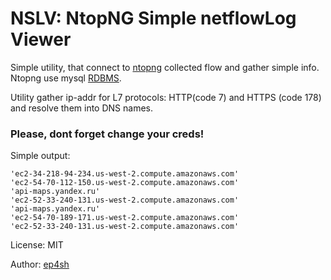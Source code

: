 # NSLV: NtopNG Simple netflowLog Viewer
 
Simple utility, that connect to [ntopng](https://www.ntop.org/) collected flow and gather simple info. Ntopng use mysql  [RDBMS](https://www.ntop.org/guides/ntopng/advanced_features/flows_dump.html#mysql).  

Utility gather ip-addr for L7 protocols: HTTP(code 7) and HTTPS (code 178) and resolve them into DNS names.



### Please, dont forget change your creds!

Simple output:
```
'ec2-34-218-94-234.us-west-2.compute.amazonaws.com'
'ec2-54-70-112-150.us-west-2.compute.amazonaws.com'
'api-maps.yandex.ru'
'ec2-52-33-240-131.us-west-2.compute.amazonaws.com'
'api-maps.yandex.ru'
'ec2-54-70-189-171.us-west-2.compute.amazonaws.com'
'ec2-52-33-240-131.us-west-2.compute.amazonaws.com'
```

License: MIT  

Author: [ep4sh](https://github.com/ep4sh)

